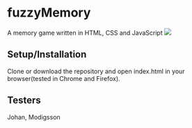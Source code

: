 # fuzzyMemory
A memory game written in HTML, CSS and JavaScript
<img src="https://i.imgur.com/qvkyoTX.png"></img>

## Setup/Installation
Clone or download the repository and open index.html in your browser(tested in Chrome and Firefox). 

## Testers
Johan, Modigsson
